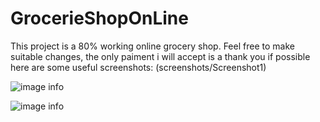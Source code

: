 # GrocerieShopOnLine
This project is a 80% working online grocery shop. Feel free to make suitable changes, the only paiment i will accept is a thank you if possible
here are some useful screenshots:
(screenshots/Screenshot1)

![image info](screenshots/Screenshot2)

![image info](screenshots/Screenshot3)
